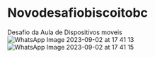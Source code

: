 # Novodesafiobiscoitobc
Desafio da Aula de Dispositivos moveis
![WhatsApp Image 2023-09-02 at 17 41 13](https://github.com/amandarodgsc/Novodesafiobiscoitobc/assets/111945316/2419e799-1c91-4fa2-bd9e-25999319d6af)
![WhatsApp Image 2023-09-02 at 17 41 15](https://github.com/amandarodgsc/Novodesafiobiscoitobc/assets/111945316/298f0c8d-0b22-4927-9f6b-90db4e9cdd5a)
